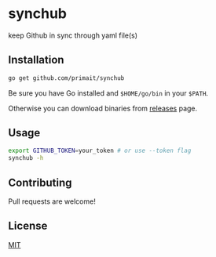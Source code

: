 # synchub
keep Github in sync through yaml file(s)

## Installation

```bash
go get github.com/primait/synchub
```
Be sure you have Go installed and `$HOME/go/bin` in your `$PATH`.

Otherwise you can download binaries from [releases](https://github.com/primait/synchub/releases) page.

## Usage

```bash
export GITHUB_TOKEN=your_token # or use --token flag
synchub -h
```

## Contributing
Pull requests are welcome!

## License
[MIT](https://choosealicense.com/licenses/mit/)